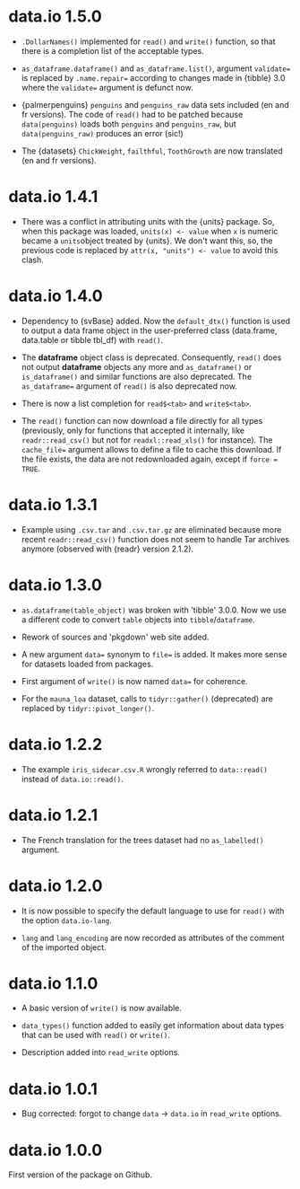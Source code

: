 # data.io 1.5.0

-   `.DollarNames()` implemented for `read()` and `write()` function, so that there is a completion list of the acceptable types.

-   `as_dataframe.dataframe()` and `as_dataframe.list()`, argument `validate=` is replaced by `.name.repair=` according to changes made in {tibble} 3.0 where the `validate=` argument is defunct now.

-   {palmerpenguins} `penguins` and `penguins_raw` data sets included (en and fr versions). The code of `read()` had to be patched because `data(penguins)` loads both `penguins` and `penguins_raw`, but `data(penguins_raw)` produces an error (sic!)

-   The {datasets} `ChickWeight`, `failthful`, `ToothGrowth` are now translated (en and fr versions).

# data.io 1.4.1

-   There was a conflict in attributing units with the {units} package. So, when this package was loaded, `units(x) <- value` when `x` is numeric became a `units`object treated by {units}. We don't want this, so, the previous code is replaced by `attr(x, "units") <- value` to avoid this clash.

# data.io 1.4.0

-   Dependency to {svBase} added. Now the `default_dtx()` function is used to output a data frame object in the user-preferred class (data.frame, data.table or tibble tbl_df) with `read()`.

-   The **dataframe** object class is deprecated. Consequently, `read()` does not output **dataframe** objects any more and `as_dataframe()` or `is_dataframe()` and similar functions are also deprecated. The `as_dataframe=` argument of `read()` is also deprecated now.

-   There is now a list completion for `read$<tab>` and `write$<tab>`.

-   The `read()` function can now download a file directly for all types (previously, only for functions that accepted it internally, like `readr::read_csv()` but not for `readxl::read_xls()` for instance). The `cache_file=` argument allows to define a file to cache this download. If the file exists, the data are not redownloaded again, except if `force = TRUE`.

# data.io 1.3.1

-   Example using `.csv.tar` and `.csv.tar.gz` are eliminated because more recent `readr::read_csv()` function does not seem to handle Tar archives anymore (observed with {readr} version 2.1.2).

# data.io 1.3.0

-   `as.dataframe(table_object)` was broken with 'tibble' 3.0.0. Now we use a different code to convert `table` objects into `tibble`/`dataframe`.

-   Rework of sources and 'pkgdown' web site added.

-   A new argument `data=` synonym to `file=` is added. It makes more sense for datasets loaded from packages.

-   First argument of `write()` is now named `data=` for coherence.

-   For the `mauna_loa` dataset, calls to `tidyr::gather()` (deprecated) are replaced by `tidyr::pivot_longer()`.

# data.io 1.2.2

-   The example `iris_sidecar.csv.R` wrongly referred to `data::read()` instead of `data.io::read()`.

# data.io 1.2.1

-   The French translation for the trees dataset had no `as_labelled()` argument.

# data.io 1.2.0

-   It is now possible to specify the default language to use for `read()` with the option `data.io-lang`.

-   `lang` and `lang_encoding` are now recorded as attributes of the comment of the imported object.

# data.io 1.1.0

-   A basic version of `write()` is now available.

-   `data_types()` function added to easily get information about data types that can be used with `read()` or `write()`.

-   Description added into `read_write` options.

# data.io 1.0.1

-   Bug corrected: forgot to change `data` -\> `data.io` in `read_write` options.

# data.io 1.0.0

First version of the package on Github.
